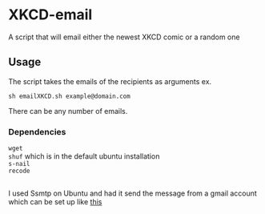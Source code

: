 # XKCD-email
A script that will email either the newest XKCD comic or a random one

## Usage ##
The script takes the emails of the recipients as arguments ex.
```
sh emailXKCD.sh example@domain.com
```
There can be any number of emails.

### Dependencies ###
```wget```<br>
```shuf``` which is in the default ubuntu installation <br>
```s-nail```<br>
```recode```
## ##
I used Ssmtp on Ubuntu and had it send the message from a gmail account which can be set up like [this][ubuntu-email]




[ubuntu-email]: https://help.ubuntu.com/community/EmailAlerts
